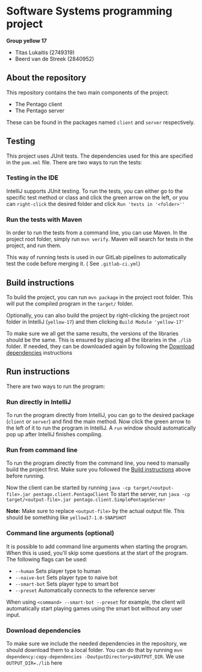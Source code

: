 # Software Systems programming project

**Group yellow 17**

* Titas Lukaitis (2749319)
* Beerd van de Streek (2840952)

## About the repository

This repository contains the two main components of the project:

* The Pentago client
* The Pentago server

These can be found in the packages named `client` and `server` respectively.

## Testing

This project uses JUnit tests. The dependencies used for this are specified in the `pom.xml` file. There are two ways to
run the tests:

### Testing in the IDE

IntelliJ supports JUnit testing. To run the tests, you can either go to the specific test method or class and click the
green arrow on the left, or you can `right-click` the desired folder and click `Run 'tests in '<folder>''`

### Run the tests with Maven

In order to run the tests from a command line, you can use Maven. In the project root folder, simply run `mvn verify`.
Maven will search for tests in the project, and run them.

This way of running tests is used in our GitLab pipelines to automatically test the code before merging it. (
See `.gitlab-ci.yml`)

## Build instructions

To build the project, you can run `mvn package` in the project root folder. This will put the compiled program in
the `target/` folder.

Optionally, you can also build the project by right-clicking the project root folder in IntelliJ (`yellow-17`) and then
clicking `Build Module 'yellow-17'`

To make sure we all get the same results, the versions of the libraries should be the same. This is ensured by placing
all the libraries in the `./lib` folder. If needed, they can be downloaded again by following
the [Download dependencies](#download-dependencies) instructions

## Run instructions

There are two ways to run the program:

### Run directly in IntelliJ

To run the program directly from IntelliJ, you can go to the desired package (`client` or `server`) and find the main
method. Now click the green arrow to the left of it to run the program in IntelliJ. A `run` window should automatically
pop up after IntelliJ finishes compiling.

### Run from command line

To run the program directly from the command line, you need to manually build the project first. Make sure you followed
the [Build instructions](#build-instructions) above before running.

Now the client can be started by running `java -cp target/<output-file>.jar pentago.client.PentagoClient`
To start the server, run `java -cp target/<output-file>.jar pentago.client.SimplePentagoServer`

**Note:** Make sure to replace `<output-file>` by the actual output file. This should be something
like `yellow17-1.0-SNAPSHOT`

### Command line arguments (optional)

It is possible to add command line arguments when starting the program. When this is used, you'll skip some questions at
the start of the program. The following flags can be used:

- `--human` Sets player type to human
- `--naive-bot` Sets player type to naive bot
- `--smart-bot` Sets player type to smart bot
- `--preset` Automatically connects to the reference server

When using `<command> --smart-bot --preset` for example, the client will automatically start playing games using the
smart bot without any user input.

### Download dependencies

To make sure we include the needed dependencies in the repository, we should download them to a local folder. You can do
that by running `mvn dependency:copy-dependencies -DoutputDirectory=$OUTPUT_DIR`. We use `OUTPUT_DIR=./lib` here